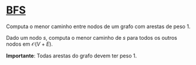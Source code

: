# [BFS](bfs.cpp)

Computa o menor caminho entre nodos de um grafo com arestas de peso 1.

Dado um nodo $s$, computa o menor caminho de $s$ para todos os outros nodos em $\mathcal{O}(V + E)$.

**Importante**: Todas arestas do grafo devem ter peso 1.